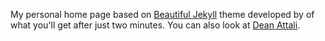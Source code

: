 My personal home page based on [Beautiful Jekyll](https://deanattali.com/beautiful-jekyll) theme developed by of what you'll get after just two minutes.  You can also look at [Dean Attali](https://deanattali.com).
